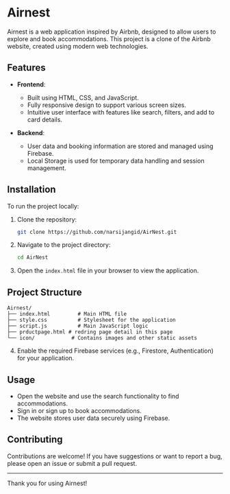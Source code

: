 # Airnest

Airnest is a web application inspired by Airbnb, designed to allow users to explore and book accommodations. This project is a clone of the Airbnb website, created using modern web technologies.

## Features

- **Frontend**: 
  - Built using HTML, CSS, and JavaScript.
  - Fully responsive design to support various screen sizes.
  - Intuitive user interface with features like search, filters, and add to card details.

- **Backend**:
  - User data and booking information are stored and managed using Firebase.
  - Local Storage is used for temporary data handling and session management.

## Installation

To run the project locally:

1. Clone the repository:
   ```bash
   git clone https://github.com/narsijangid/AirNest.git
   ```

2. Navigate to the project directory:
   ```bash
   cd AirNest
   ```

3. Open the `index.html` file in your browser to view the application.

## Project Structure

```
Airnest/
├── index.html         # Main HTML file
├── style.css          # Stylesheet for the application
├── script.js          # Main JavaScript logic
├── prductpage.html # redring page detail in this page
└── icon/            # Contains images and other static assets
```


4. Enable the required Firebase services (e.g., Firestore, Authentication) for your application.

## Usage

- Open the website and use the search functionality to find accommodations.
- Sign in or sign up to book accommodations.
- The website stores user data securely using Firebase.

## Contributing

Contributions are welcome! If you have suggestions or want to report a bug, please open an issue or submit a pull request.


---

Thank you for using Airnest!
